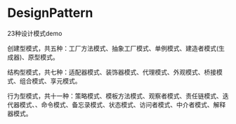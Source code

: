 # DesignPattern
23种设计模式demo

创建型模式，共五种：工厂方法模式、抽象工厂模式、单例模式、建造者模式(生成器)、原型模式。

结构型模式，共七种：适配器模式、装饰器模式、代理模式、外观模式、桥接模式、组合模式、享元模式。

行为型模式，共十一种：策略模式、模板方法模式、观察者模式、责任链模式、迭代器模式、、命令模式、备忘录模式、状态模式、访问者模式、中介者模式、解释器模式。
